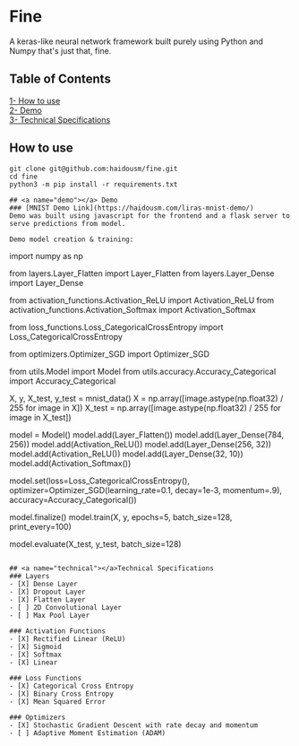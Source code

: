 # Fine
A keras-like neural network framework built purely using Python and Numpy that's just that, fine.

## Table of Contents  
[1- How to use](#how-to-use)  
[2- Demo](#demo)  
[3- Technical Specifications](#technical)

## <a name="how-to-use"></a> How to use
```
git clone git@github.com:haidousm/fine.git
cd fine
python3 -m pip install -r requirements.txt

## <a name="demo"></a> Demo
### [MNIST Demo Link](https://haidousm.com/liras-mnist-demo/)
Demo was built using javascript for the frontend and a flask server to serve predictions from model.

Demo model creation & training:

```
import numpy as np

from layers.Layer_Flatten import Layer_Flatten
from layers.Layer_Dense import Layer_Dense

from activation_functions.Activation_ReLU import Activation_ReLU
from activation_functions.Activation_Softmax import Activation_Softmax

from loss_functions.Loss_CategoricalCrossEntropy import Loss_CategoricalCrossEntropy

from optimizers.Optimizer_SGD import Optimizer_SGD

from utils.Model import Model
from utils.accuracy.Accuracy_Categorical import Accuracy_Categorical

X, y, X_test, y_test = mnist_data()
X = np.array([image.astype(np.float32) / 255 for image in X])
X_test = np.array([image.astype(np.float32) / 255 for image in X_test])

model = Model()
model.add(Layer_Flatten())
model.add(Layer_Dense(784, 256))
model.add(Activation_ReLU())
model.add(Layer_Dense(256, 32))
model.add(Activation_ReLU())
model.add(Layer_Dense(32, 10))
model.add(Activation_Softmax())

model.set(loss=Loss_CategoricalCrossEntropy(),
          optimizer=Optimizer_SGD(learning_rate=0.1, decay=1e-3, momentum=.9),
          accuracy=Accuracy_Categorical())

model.finalize()
model.train(X, y,
            epochs=5,
            batch_size=128,
            print_every=100)
            
model.evaluate(X_test, y_test, batch_size=128)

```

## <a name="technical"></a>Technical Specifications
### Layers
- [X] Dense Layer
- [X] Dropout Layer
- [X] Flatten Layer
- [ ] 2D Convolutional Layer
- [ ] Max Pool Layer

### Activation Functions
- [X] Rectified Linear (ReLU)
- [X] Sigmoid
- [X] Softmax
- [X] Linear

### Loss Functions
- [X] Categorical Cross Entropy
- [X] Binary Cross Entropy
- [X] Mean Squared Error

### Optimizers
- [X] Stochastic Gradient Descent with rate decay and momentum
- [ ] Adaptive Moment Estimation (ADAM)
